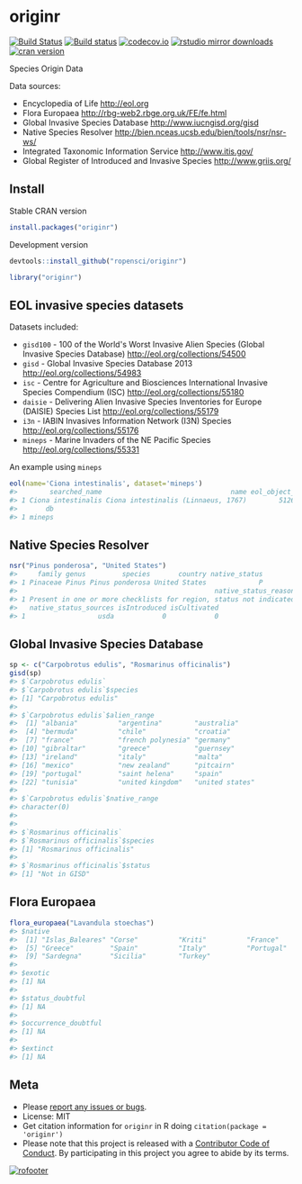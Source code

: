 originr
========



[![Build Status](https://travis-ci.org/ropensci/originr.svg?branch=master)](https://travis-ci.org/ropensci/originr)
[![Build status](https://ci.appveyor.com/api/projects/status/58v02qxbi67lgf0x?svg=true)](https://ci.appveyor.com/project/sckott/originr)
[![codecov.io](https://codecov.io/github/ropensci/originr/coverage.svg?branch=master)](https://codecov.io/github/ropensci/originr?branch=master)
[![rstudio mirror downloads](http://cranlogs.r-pkg.org/badges/originr)](https://github.com/metacran/cranlogs.app)
[![cran version](http://www.r-pkg.org/badges/version/originr)](https://cran.r-project.org/package=originr)

Species Origin Data

Data sources:

* Encyclopedia of Life <http://eol.org>
* Flora Europaea <http://rbg-web2.rbge.org.uk/FE/fe.html>
* Global Invasive Species Database <http://www.iucngisd.org/gisd>
* Native Species Resolver <http://bien.nceas.ucsb.edu/bien/tools/nsr/nsr-ws/>
* Integrated Taxonomic Information Service <http://www.itis.gov/>
* Global Register of Introduced and Invasive Species http://www.griis.org/

## Install

Stable CRAN version


```r
install.packages("originr")
```

Development version


```r
devtools::install_github("ropensci/originr")
```


```r
library("originr")
```

## EOL invasive species datasets

Datasets included:

* `gisd100` - 100 of the World's Worst Invasive Alien Species
(Global Invasive Species Database) <http://eol.org/collections/54500>
* `gisd` - Global Invasive Species Database 2013 <http://eol.org/collections/54983>
* `isc` - Centre for Agriculture and Biosciences International Invasive Species
Compendium (ISC) <http://eol.org/collections/55180>
* `daisie` - Delivering Alien Invasive Species Inventories for Europe (DAISIE) Species
List <http://eol.org/collections/55179>
* `i3n` - IABIN Invasives Information Network (I3N) Species
http://eol.org/collections/55176
* `mineps` - Marine Invaders of the NE Pacific Species <http://eol.org/collections/55331>

An example using `mineps`


```r
eol(name='Ciona intestinalis', dataset='mineps')
#>        searched_name                                name eol_object_id
#> 1 Ciona intestinalis Ciona intestinalis (Linnaeus, 1767)        512629
#>       db
#> 1 mineps
```

## Native Species Resolver


```r
nsr("Pinus ponderosa", "United States")
#>     family genus         species       country native_status
#> 1 Pinaceae Pinus Pinus ponderosa United States             P
#>                                                 native_status_reason
#> 1 Present in one or more checklists for region, status not indicated
#>   native_status_sources isIntroduced isCultivated
#> 1                  usda            0            0
```

## Global Invasive Species Database


```r
sp <- c("Carpobrotus edulis", "Rosmarinus officinalis")
gisd(sp)
#> $`Carpobrotus edulis`
#> $`Carpobrotus edulis`$species
#> [1] "Carpobrotus edulis"
#> 
#> $`Carpobrotus edulis`$alien_range
#>  [1] "albania"          "argentina"        "australia"       
#>  [4] "bermuda"          "chile"            "croatia"         
#>  [7] "france"           "french polynesia" "germany"         
#> [10] "gibraltar"        "greece"           "guernsey"        
#> [13] "ireland"          "italy"            "malta"           
#> [16] "mexico"           "new zealand"      "pitcairn"        
#> [19] "portugal"         "saint helena"     "spain"           
#> [22] "tunisia"          "united kingdom"   "united states"   
#> 
#> $`Carpobrotus edulis`$native_range
#> character(0)
#> 
#> 
#> $`Rosmarinus officinalis`
#> $`Rosmarinus officinalis`$species
#> [1] "Rosmarinus officinalis"
#> 
#> $`Rosmarinus officinalis`$status
#> [1] "Not in GISD"
```

## Flora Europaea


```r
flora_europaea("Lavandula stoechas")
#> $native
#>  [1] "Islas_Baleares" "Corse"          "Kriti"          "France"        
#>  [5] "Greece"         "Spain"          "Italy"          "Portugal"      
#>  [9] "Sardegna"       "Sicilia"        "Turkey"        
#> 
#> $exotic
#> [1] NA
#> 
#> $status_doubtful
#> [1] NA
#> 
#> $occurrence_doubtful
#> [1] NA
#> 
#> $extinct
#> [1] NA
```

## Meta

* Please [report any issues or bugs](https://github.com/ropensci/originr/issues).
* License: MIT
* Get citation information for `originr` in R doing `citation(package = 'originr')`
* Please note that this project is released with a [Contributor Code of Conduct](CODE_OF_CONDUCT.md). By participating in this project you agree to abide by its terms.

[![rofooter](http://ropensci.org/public_images/github_footer.png)](http://ropensci.org)

